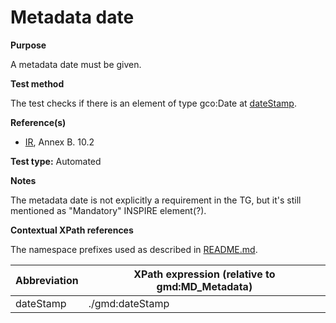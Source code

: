 # Metadata date

**Purpose**

A metadata date must be given.

**Test method**

The test checks if there is an element of type gco:Date at [dateStamp](#dateStamp).

**Reference(s)**

* [IR](./README.md#IR), Annex B. 10.2

**Test type:** Automated

**Notes**

The metadata date is not explicitly a requirement in the TG, but it's still mentioned as "Mandatory" INSPIRE element(?).

**Contextual XPath references**

The namespace prefixes used as described in [README.md](./README.md#namespaces).

Abbreviation                                   |  XPath expression (relative to gmd:MD_Metadata)
-----------------------------------------------| -------------------------------------------------------------------------
<a name="dateStamp"></a> dateStamp   | ./gmd:dateStamp
